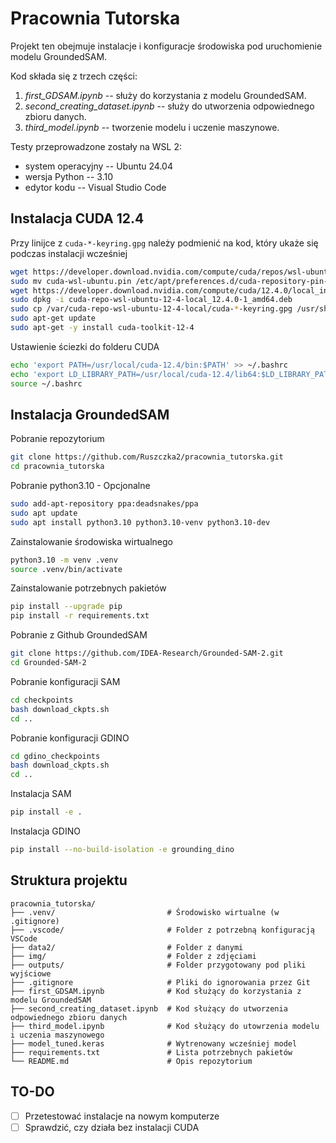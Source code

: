 # Pracownia Tutorska

Projekt ten obejmuje instalacje i konfiguracje środowiska pod uruchomienie modelu GroundedSAM.

Kod składa się z trzech części:

1. *first_GDSAM.ipynb* -- służy do korzystania z modelu GroundedSAM.
2. *second_creating_dataset.ipynb* -- służy do utworzenia odpowiednego zbioru danych.
3. *third_model.ipynb* -- tworzenie modelu i uczenie maszynowe.

Testy przeprowadzone zostały na WSL 2:
* system operacyjny -- Ubuntu 24.04
* wersja Python -- 3.10
* edytor kodu -- Visual Studio Code

## Instalacja CUDA 12.4

Przy linijce z `cuda-*-keyring.gpg` należy podmienić na kod, który ukaże się podczas instalacji wcześniej
```bash
wget https://developer.download.nvidia.com/compute/cuda/repos/wsl-ubuntu/x86_64/cuda-wsl-ubuntu.pin
sudo mv cuda-wsl-ubuntu.pin /etc/apt/preferences.d/cuda-repository-pin-600
wget https://developer.download.nvidia.com/compute/cuda/12.4.0/local_installers/cuda-repo-wsl-ubuntu-12-4-local_12.4.0-1_amd64.deb
sudo dpkg -i cuda-repo-wsl-ubuntu-12-4-local_12.4.0-1_amd64.deb
sudo cp /var/cuda-repo-wsl-ubuntu-12-4-local/cuda-*-keyring.gpg /usr/share/keyrings/
sudo apt-get update
sudo apt-get -y install cuda-toolkit-12-4
```

Ustawienie ściezki do folderu CUDA
```bash
echo 'export PATH=/usr/local/cuda-12.4/bin:$PATH' >> ~/.bashrc
echo 'export LD_LIBRARY_PATH=/usr/local/cuda-12.4/lib64:$LD_LIBRARY_PATH' >> ~/.bashrc
source ~/.bashrc
```

<!-- Ustawienie stałej ścieżki do folderu z CUDA
```bash
echo 'export CUDA_HOME=/ścieżka/do/cuda' >> ~/.bashrc
```
przykładowo `echo 'export CUDA_HOME=/usr/local/cuda-12.4' >> ~/.bashrc`

Następnie należy sprawdzić czy CUDA_HOME jest ustawiona poprawnie
```bash
source ~/.bashrc
echo $CUDA_HOME
``` -->
<!-- 
Zainstalowanie odpowiedniej wersji pythona
```bash
pyenv install 3.10.13
pyenv local 3.10.13
``` -->

## Instalacja GroundedSAM

Pobranie repozytorium
```bash
git clone https://github.com/Ruszczka2/pracownia_tutorska.git
cd pracownia_tutorska
```

Pobranie python3.10 - Opcjonalne
```bash
sudo add-apt-repository ppa:deadsnakes/ppa
sudo apt update
sudo apt install python3.10 python3.10-venv python3.10-dev
```

Zainstalowanie środowiska wirtualnego
```bash
python3.10 -m venv .venv
source .venv/bin/activate
```

Zainstalowanie potrzebnych pakietów
```bash
pip install --upgrade pip
pip install -r requirements.txt
```

Pobranie z Github GroundedSAM
```bash
git clone https://github.com/IDEA-Research/Grounded-SAM-2.git
cd Grounded-SAM-2
```

Pobranie konfiguracji SAM
```bash
cd checkpoints
bash download_ckpts.sh
cd ..
```

Pobranie konfiguracji GDINO
```bash
cd gdino_checkpoints
bash download_ckpts.sh
cd ..
```

Instalacja SAM
```bash
pip install -e .
```

Instalacja GDINO
```bash
pip install --no-build-isolation -e grounding_dino
```

<!-- Chyba sys sobie daje rade - sprawdzic
Dodanie Grounded-SAM-2 do ścieżki python
```bash
echo "export PYTHONPATH=\$PYTHONPATH:/pełna/ścieżka/do/Grounded-SAM-2/sam2:/pełna/ścieżka/do/Grounded-SAM-2/grounding_dino" >> ~/.bashrc
source ~/.bashrc
```
przykładowo `echo "export PYTHONPATH=\$PYTHONPATH:/home/ruszczka/projekty/test_files/Grounded-SAM-2/sam2:/home/ruszczka/projekty/test_files/Grounded-SAM-2/grounding_dino" >> ~/.bashrc` -->

<!-- Działa na razie bez tego
Dodanie pliku `__init__.py` do poprawnego działania
```bash
touch /pełna/ścieżka/do/Grounded-SAM-2/grounding_dino/__init__.py
``` 
Przykładowa komenda `touch /home/ruszczka/projekty/test_files/Grounded-SAM-2/grounding_dino/__init__.py`
-->

## Struktura projektu

```
pracownia_tutorska/
├── .venv/                         # Środowisko wirtualne (w .gitignore)
├── .vscode/                       # Folder z potrzebną konfiguracją VSCode 
├── data2/                         # Folder z danymi
├── img/                           # Folder z zdjęciami
├── outputs/                       # Folder przygotowany pod pliki wyjściowe
├── .gitignore                     # Pliki do ignorowania przez Git
├── first_GDSAM.ipynb              # Kod służący do korzystania z modelu GroundedSAM
├── second_creating_dataset.ipynb  # Kod służący do utworzenia odpowiednego zbioru danych
├── third_model.ipynb              # Kod służący do utowrzenia modelu i uczenia maszynowego
├── model_tuned.keras              # Wytrenowany wcześniej model
├── requirements.txt               # Lista potrzebnych pakietów
└── README.md                      # Opis repozytorium
```

## TO-DO

- [ ] Przetestować instalacje na nowym komputerze
- [ ] Sprawdzić, czy działa bez instalacji CUDA
